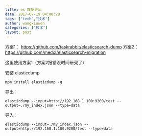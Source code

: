 ```yaml
---
title: es 数据导出
date: 2017-07-19 04:00:28
tags: ["tech","技术"]
author: wangxiuwen
categories: ["技术"]
layout: post
---
```


方案1：
https://github.com/taskrabbit/elasticsearch-dump
方案2：
https://github.com/medcl/elasticsearch-migration

这里使用方案1（方案2报错没时间研究了）

安装 elasticdump

	npm install elasticdump -g

导出：

	elasticdump --input=http://192.168.1.100:9200/test --output=./my_index.json --type=data
	
导入：

	elasticdump --input=./my_index.json --output=http://192.168.1.100:9200/test --type=data
